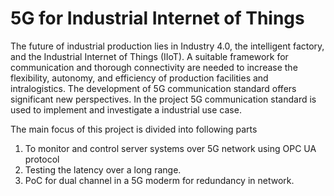 # 5G for Industrial Internet of Things

The future of industrial production lies in Industry 4.0, the intelligent factory, and the Industrial Internet of Things (IIoT). A suitable framework for communication and thorough connectivity are needed to increase the flexibility, autonomy, and efficiency of production facilities and intralogistics. The development of 5G communication standard offers significant new perspectives. In the project 5G communication standard is used to implement and investigate a industrial use case.

The main focus of this project  is divided into following parts 
1) To monitor and control server systems over 5G network using OPC UA protocol 
2) Testing the latency over a long range.
3) PoC for dual channel in a 5G moderm for redundancy in network.


